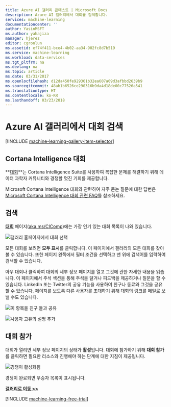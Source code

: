 ```yaml
---
title: Azure AI 갤러리 콘테스트 | Microsoft Docs
description: Azure AI 갤러리에서 대회를 검색합니다.
services: machine-learning
documentationcenter: ''
author: YasinMSFT
ms.author: yahajiza
manager: hjerez
editor: cgronlun
ms.assetid: ef74f411-bce4-4b02-aa34-902fc8d7b519
ms.service: machine-learning
ms.workload: data-services
ms.tgt_pltfrm: na
ms.devlang: na
ms.topic: article
ms.date: 03/31/2017
ms.openlocfilehash: d12da450fe929361b32ea607a09d3afbbd2639b9
ms.sourcegitcommit: 48ab1b6526ce290316b9da4d18de00c77526a541
ms.translationtype: HT
ms.contentlocale: ko-KR
ms.lasthandoff: 03/23/2018
---
```

# <a name="discover-competitions-in-the-azure-ai-gallery"></a>Azure AI 갤러리에서 대회 검색
[!INCLUDE [machine-learning-gallery-item-selector](../../../includes/machine-learning-gallery-item-selector.md)]

## <a name="cortana-intelligence-competitions"></a>Cortana Intelligence 대회
**[대회](https://gallery.cortanaintelligence.com/competitions)**는 Cortana Intelligence Suite를 사용하여 복잡한 문제를 해결하기 위해 데이터 과학자 커뮤니티와 경쟁할 멋진 기회를 제공합니다.

Microsoft Cortana Intelligence 대회와 관련하여 자주 묻는 질문에 대한 답변은 [Microsoft Cortana Intelligence 대회 관련 FAQ](competition-faq.md)를 참조하세요.

## <a name="discover"></a>검색
**[대회](https://gallery.cortanaintelligence.com/competitions)** 페이지([aka.ms/CIComp](http://aka.ms/CIComp))에는 가장 인기 있는 대회 목록이 나와 있습니다.

![갤러리 홈페이지에서 대회 선택](./media/gallery-competitions/select-competitions-in-gallery.png)

 
 모든 대회를 보려면 **모두 표시**를 클릭합니다.
이 페이지에서 갤러리의 모든 대회를 찾아볼 수 있습니다. 또한 페이지 왼쪽에서 필터 조건을 선택하고 맨 위에 검색어를 입력하여 검색할 수 있습니다.

 아무 대회나 클릭하여 대회의 세부 정보 페이지를 열고 그것에 관한 자세한 내용을 읽습니다. 이 페이지에서 주석 섹션을 통해 주석을 달거나 피드백을 제공하거나 질문을 할 수 있습니다. LinkedIn 또는 Twitter의 공유 기능을 사용하여 친구나 동료와 그것을 공유할 수 있습니다. 페이지를 보도록 다른 사용자를 초대하기 위해 대회의 링크를 메일로 보낼 수도 있습니다.

![이 항목을 친구 들과 공유](./media/gallery-how-to-use-contribute-publish/share-links.png)

![사용자 고유의 설명 추가](./media/gallery-how-to-use-contribute-publish/comments.png)

## <a name="enter-a-competition"></a>대회 참가
대회가 열리면 세부 정보 페이지의 상태가 **활성**입니다. 대회에 참가하기 위해 **대회 참가**를 클릭하면 필요한 리소스와 진행해야 하는 단계에 대한 지침이 제공됩니다.

![경쟁이 활성화됨](media/gallery-competitions/open-competition.png)

경쟁이 완료되면 우승자 목록이 표시됩니다.

**[갤러리로 이동 >>](http://gallery.cortanaintelligence.com)**

[!INCLUDE [machine-learning-free-trial](../../../includes/machine-learning-free-trial.md)]

